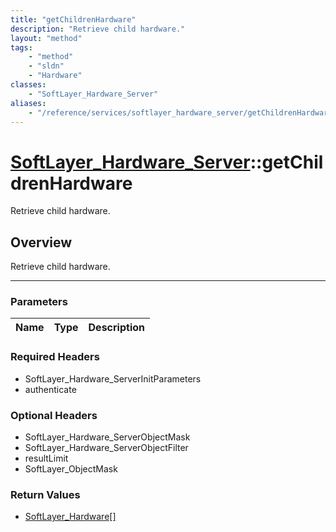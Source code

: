 ```yaml
---
title: "getChildrenHardware"
description: "Retrieve child hardware."
layout: "method"
tags:
    - "method"
    - "sldn"
    - "Hardware"
classes:
    - "SoftLayer_Hardware_Server"
aliases:
    - "/reference/services/softlayer_hardware_server/getChildrenHardware"
---
```

# [SoftLayer_Hardware_Server](/reference/services/SoftLayer_Hardware_Server)::getChildrenHardware

Retrieve child hardware.


## Overview 
Retrieve child hardware.

-----

### Parameters 
|Name | Type | Description |
| --- | --- | --- |


### Required Headers
* SoftLayer_Hardware_ServerInitParameters
* authenticate


### Optional Headers
* SoftLayer_Hardware_ServerObjectMask
* SoftLayer_Hardware_ServerObjectFilter
* resultLimit
* SoftLayer_ObjectMask

### Return Values
* <a href='/reference/datatypes/SoftLayer_Hardware'>SoftLayer_Hardware[] </a>




